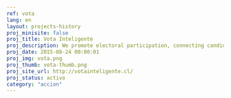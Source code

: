 ```yaml
---
ref: vota
lang: en
layout: projects-history
proj_minisite: false
proj_title: Vota Inteligente
proj_description: We promote electoral participation, connecting candidates and citizens in a friendly, intuitive website. It centralizes information about different candidates and their stances on key issues, while it also allows them to receive citizen proposals that they can incorporate into their government agendas.
proj_date: 2015-08-24 00:00:01
proj_img: vota.png
proj_thumb: vota-thumb.png
proj_site_url: http://votainteligente.cl/
proj_status: activo
category: "accion"
---
```


